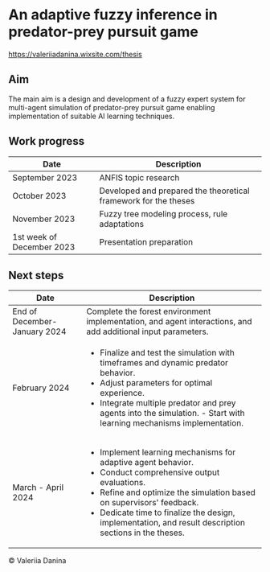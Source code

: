 # An adaptive fuzzy inference in predator-prey pursuit game

https://valeriiadanina.wixsite.com/thesis

## Aim

The main aim is a design and development of a fuzzy expert system for multi-agent simulation of predator-prey pursuit game enabling implementation of suitable AI learning techniques.

## Work progress
| Date                     | Description                            |
| ------------------------ | -------------------------------------- |
| September 2023            | ANFIS topic research          |
| October   2023    | Developed and prepared the theoretical framework for the theses |
| November 2023               | Fuzzy tree modeling process, rule adaptations |
| 1st week of December 2023                 | Presentation preparation |

## Next steps
| Date              | Description |
| ------------- | ------------- |
| End of December-January 2024 | Complete the forest environment implementation, and agent interactions, and add additional input parameters. |
| February 2024 | <ul><li>Finalize and test the simulation with timeframes and dynamic predator behavior.</li><li> Adjust parameters for optimal experience.</li><li> Integrate multiple predator and prey agents into the simulation. - Start with learning mechanisms implementation.</li></ul> |
|March - April 2024 | <ul><li> Implement learning mechanisms for adaptive agent behavior.</li><li>Conduct comprehensive output evaluations.</li><li> Refine and optimize the simulation based on supervisors' feedback. </li><li> Dedicate time to finalize the design, implementation, and result description sections in the theses. |





&copy; Valeriia Danina
